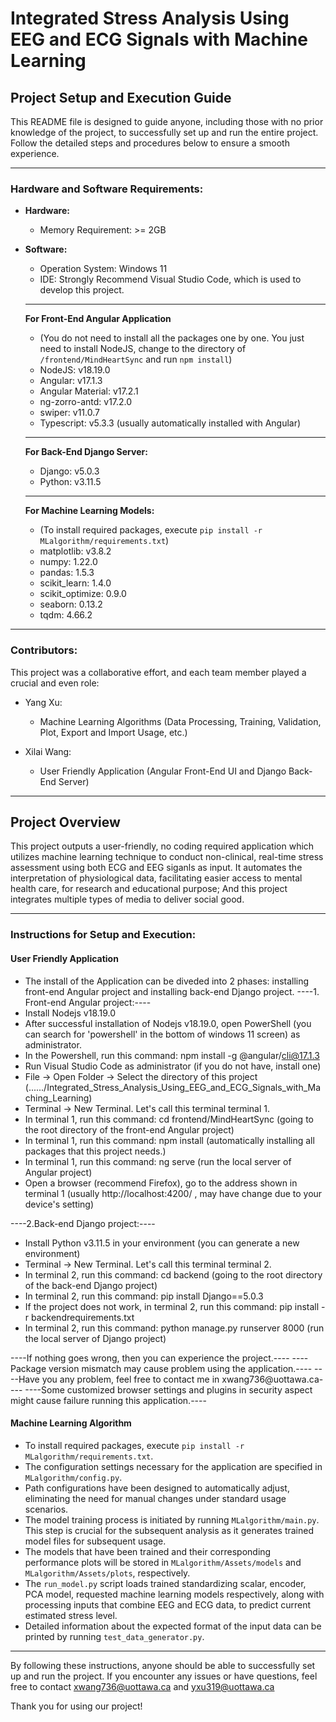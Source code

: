 # Integrated Stress Analysis Using EEG and ECG Signals with Machine Learning

## Project Setup and Execution Guide

This README file is designed to guide anyone, including those with no prior knowledge of the project, to successfully set up and run the entire project. Follow the detailed steps and procedures below to ensure a smooth experience.

---

### Hardware and Software Requirements:
- **Hardware:**
  - Memory Requirement: >= 2GB

- **Software:**
  - Operation System: Windows 11
  - IDE: Strongly Recommend Visual Studio Code, which is used to develop this project.
  
  ---
  
  **For Front-End Angular Application**
  - (You do not need to install all the packages one by one. You just need to install NodeJS, change to the directory of `/frontend/MindHeartSync` and run `npm install`)
  - NodeJS: v18.19.0
  - Angular: v17.1.3
  - Angular Material: v17.2.1
  - ng-zorro-antd: v17.2.0
  - swiper: v11.0.7
  - Typescript: v5.3.3 (usually automatically installed with Angular)
 
  ---
  
  **For Back-End Django Server:**
  - Django: v5.0.3
  - Python: v3.11.5
 
  --- 
  
  **For Machine Learning Models:**
  - (To install required packages, execute `pip install -r MLalgorithm/requirements.txt`)
  - matplotlib: v3.8.2
  - numpy: 1.22.0
  - pandas: 1.5.3
  - scikit_learn: 1.4.0
  - scikit_optimize: 0.9.0
  - seaborn: 0.13.2
  - tqdm: 4.66.2

---

### Contributors:

This project was a collaborative effort, and each team member played a crucial and even role:

- Yang Xu:
  - Machine Learning Algorithms (Data Processing, Training, Validation, Plot, Export and Import Usage, etc.)

- Xilai Wang:
  - User Friendly Application (Angular Front-End UI and Django Back-End Server)

---

## Project Overview

This project outputs a user-friendly, no coding required application which utilizes machine learning technique to conduct non-clinical, real-time stress assessment using both ECG and EEG siganls as input. It automates the interpretation of physiological data, facilitating easier access to mental health care, for research and educational purpose; And this project integrates multiple types of media to deliver social good.

---


### Instructions for Setup and Execution:

#### User Friendly Application

- The install of the Application can be diveded into 2 phases: installing front-end Angular project and installing back-end Django project.
----1. Front-end Angular project:----
- Install Nodejs v18.19.0
- After successful installation of Nodejs v18.19.0, open PowerShell (you can search for 'powershell' in the bottom of windows 11 screen) as administrator.
- In the Powershell, run this command: npm install -g @angular/cli@17.1.3
- Run Visual Studio Code as administrator (if you do not have, install one)
- File -> Open Folder -> Select the directory of this project (....../Integrated_Stress_Analysis_Using_EEG_and_ECG_Signals_with_Maching_Learning)
- Terminal -> New Terminal. Let's call this terminal terminal 1.
- In terminal 1, run this command: cd frontend/MindHeartSync (going to the root directory of the front-end Angular project)
- In terminal 1, run this command: npm install (automatically installing all packages that this project needs.)
- In terminal 1, run this command: ng serve (run the local server of Angular project)
- Open a browser (recommend Firefox), go to the address shown in terminal 1 (usually http://localhost:4200/ , may have change due to your device's setting)

----2.Back-end Django project:----
- Install Python v3.11.5 in your environment (you can generate a new environment)
- Terminal -> New Terminal. Let's call this terminal terminal 2.
- In terminal 2, run this command: cd backend (going to the root directory of the back-end Django project)
- In terminal 2, run this command: pip install Django==5.0.3
- If the project does not work, in terminal 2, run this command: pip install -r backendrequirements.txt
- In terminal 2, run this command:  python manage.py runserver 8000 (run the local server of Django project)

----If nothing goes wrong, then you can experience the project.----
----Package version mismatch may cause problem using the application.----
----Have you any problem, feel free to contact me in xwang736@uottawa.ca----
----Some customized browser settings and plugins in security aspect might cause failure running this application.----

#### Machine Learning Algorithm

- To install required packages, execute `pip install -r MLalgorithm/requirements.txt`.
- The configuration settings necessary for the application are specified in `MLalgorithm/config.py`.
- Path configurations have been designed to automatically adjust, eliminating the need for manual changes under standard usage scenarios.
- The model training process is initiated by running `MLalgorithm/main.py`. This step is crucial for the subsequent analysis as it generates trained model files for subsequent usage.
- The models that have been trained and their corresponding performance plots will be stored in `MLalgorithm/Assets/models` and `MLalgorithm/Assets/plots`, respectively.
- The `run_model.py` script loads trained standardizing scalar, encoder, PCA model, requested machine learning models respectively, along with processing inputs that combine EEG and ECG data, to predict current estimated stress level.
- Detailed information about the expected format of the input data can be printed by running `test_data_generator.py`.

---

By following these instructions, anyone should be able to successfully set up and run the project. If you encounter any issues or have questions, feel free to contact [xwang736@uottawa.ca](mailto:xwang736@uottawa.ca) and [yxu319@uottawa.ca](mailto:yxu319@uottawa.ca)

Thank you for using our project!
